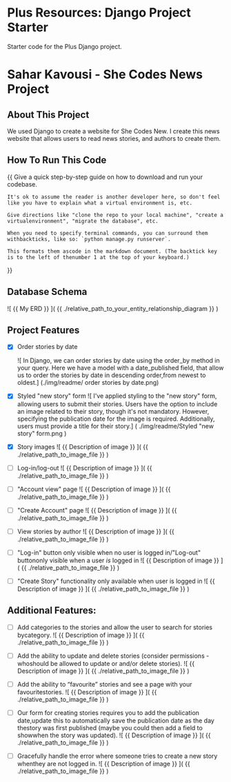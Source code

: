 # Plus Resources: Django Project Starter

Starter code for the Plus Django project.

# Sahar Kavousi - She Codes News Project

## About This Project
We used Django to create a website for She Codes New. I create this news website that allows users to read news stories, and authors to create them. 

## How To Run This Code

{{
    Give a quick step-by-step guide on how to download and run your codebase.

    It's ok to assume the reader is another developer here, so don't feel like you have to explain what a virtual environment is, etc.
    
    Give directions like "clone the repo to your local machine", "create a virtualenvironment", "migrate the database", etc.

    When you need to specify terminal commands, you can surround them withbackticks, like so: `python manage.py runserver`. 
    
    This formats them ascode in the markdown document. (The backtick key is to the left of thenumber 1 at the top of your keyboard.)

}}

## Database Schema
![ {{ My ERD }} ]( {{ ./relative_path_to_your_entity_relationship_diagram }} )

## Project Features
- [x] Order stories by date
    
    ![ In Django, we can order stories by date using the order_by method in your query. Here we have a model with a date_published field, that allow us to order the stories by date in descending order,from newest to oldest.]
    (./img/readme/ order stories by date.png) 

 - [x] Styled "new story" form
    ![ I've applied styling to the "new story" form, allowing users to submit their stories. Users have the option to include an image related to their story, though it's not mandatory. However, specifying the publication date for the image is required. Additionally, users must provide a title for their story.]
    ( ./img/readme/Styled "new story" form.png )

- [x] Story images
    ![ {{ Description of image }} ]( {{ ./relative_path_to_image_file }} )

- [ ] Log-in/log-out
    ![ {{ Description of image }} ]( {{ ./relative_path_to_image_file }} )

- [ ] "Account view" page
    ![ {{ Description of image }} ]( {{ ./relative_path_to_image_file }} )

- [ ] "Create Account" page
    ![ {{ Description of image }} ]( {{ ./relative_path_to_image_file }} )

- [ ] View stories by author
    ![ {{ Description of image }} ]( {{ ./relative_path_to_image_file }} )

- [ ] "Log-in" button only visible when no user is logged in/"Log-out" buttononly visible when a user *is* logged in
    ![ {{ Description of image }} ]( {{ ./relative_path_to_image_file }} )

- [ ] "Create Story" functionality only available when user is logged in
    ![ {{ Description of image }} ]( {{ ./relative_path_to_image_file }} )


## Additional Features:

- [ ] Add categories to the stories and allow the user to search for stories bycategory.
    ![ {{ Description of image }} ]( {{ ./relative_path_to_image_file }} )

- [ ] Add the ability to update and delete stories (consider permissions - whoshould be allowed to update or and/or delete stories).
    ![ {{ Description of image }} ]( {{ ./relative_path_to_image_file }} )

- [ ] Add the ability to “favourite” stories and see a page with your favouritestories.
    ![ {{ Description of image }} ]( {{ ./relative_path_to_image_file }} )

- [ ] Our form for creating stories requires you to add the publication date,update this to automatically save the publication date as the day thestory was first published (maybe you could then add a field to showwhen the story was updated).
    ![ {{ Description of image }} ]( {{ ./relative_path_to_image_file }} )


- [ ] Gracefully handle the error where someone tries to create a new story whenthey are not logged in.
    ![ {{ Description of image }} ]( {{ ./relative_path_to_image_file }} )

